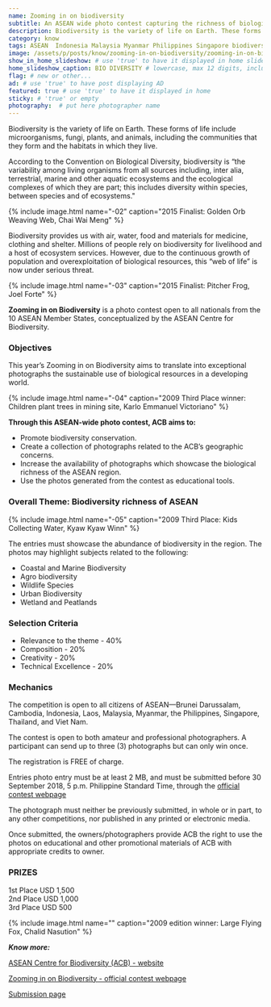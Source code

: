 ```yaml
---
name: Zooming in on biodiversity
subtitle: An ASEAN wide photo contest capturing the richness of biological resources in the region.
description: Biodiversity is the variety of life on Earth. These forms of life include microorganisms, fungi, plants, and animals, including the communities that they form and the habitats in which they live. According to the Convention on Biological Diversity, biodiversity is - the variability among living organisms from all sources including, inter alia, terrestrial, marine and other aquatic ecosystems and the ecological complexes of which they are part; this includes diversity within species, between species and of ecosystems...
category: know
tags: ASEAN  Indonesia Malaysia Myanmar Philippines Singapore biodiversity initiative learning tropical
image: /assets/p/posts/know/zooming-in-on-biodiversity/zooming-in-on-biodiversity.jpg
show_in_home_slideshow: # use 'true' to have it displayed in home slideshow
home_slideshow_caption: BIO DIVERSITY # lowercase, max 12 digits, including spaces
flag: # new or other...
ad: # use 'true' to have post displaying AD
featured: true # use 'true' to have it displayed in home
sticky: # 'true' or empty
photography:  # put here photographer name
---
```


Biodiversity is the variety of life on Earth. These forms of life include microorganisms, fungi, plants, and animals, including the communities that they form and the habitats in which they live.

According to the Convention on Biological Diversity, biodiversity is “the variability among living organisms from all sources including, inter alia, terrestrial, marine and other aquatic ecosystems and the ecological complexes of which they are part; this includes diversity within species, between species and of ecosystems."

{% include image.html name="-02" caption="2015 Finalist: Golden Orb Weaving Web,
Chai Wai Meng" %}

Biodiversity provides us with air, water, food and materials for medicine, clothing and shelter. Millions of people rely on biodiversity for livelihood and a host of ecosystem services. However, due to the continuous growth of population and overexploitation of biological resources, this “web of life” is now under serious threat.

{% include image.html name="-03" caption="2015 Finalist: Pitcher Frog, Joel Forte" %}


**Zooming in on Biodiversity** is a photo contest open to all nationals from the 10 ASEAN Member States, conceptualized by the ASEAN Centre for Biodiversity.


### Objectives

This year’s Zooming in on Biodiversity aims to translate into exceptional photographs the sustainable use of biological resources in a developing world.

{% include image.html name="-04" caption="2009 Third Place winner: Children plant trees in mining site, Karlo Emmanuel Victoriano" %}


**Through this ASEAN-wide photo contest, ACB aims to:**

- Promote biodiversity conservation.
- Create a collection of photographs related to the ACB’s geographic concerns.
- Increase the availability of photographs which showcase the biological richness of the ASEAN region.
- Use the photos generated from the contest as educational tools.


### Overall Theme: Biodiversity richness of ASEAN

{% include image.html name="-05" caption="2009 Third Place: Kids Collecting Water, Kyaw Kyaw Winn" %}

The entries must showcase the abundance of biodiversity in the region. The photos may highlight subjects related to the following:

- Coastal and Marine Biodiversity
- Agro biodiversity
- Wildlife Species
- Urban Biodiversity
- Wetland and Peatlands

### Selection Criteria

- Relevance to the theme - 40%
- Composition - 20%
- Creativity - 20%
- Technical Excellence - 20%

### Mechanics

The competition is open to all citizens of ASEAN—Brunei Darussalam, Cambodia, Indonesia, Laos, Malaysia, Myanmar, the Philippines, Singapore, Thailand, and Viet Nam.

The contest is open to both amateur and professional photographers. A participant can send up to three (3) photographs but can only win once.

The registration is FREE of charge.

Entries photo entry must be at least 2 MB, and must be submitted before 30 September 2018, 5 p.m. Philippine Standard Time, through the [official contest webpage](http://www.aseanbiodiversity.org/zoomingin)

The photograph must neither be previously submitted, in whole or in part, to any other competitions, nor published in any printed or electronic media.

Once submitted, the owners/photographers provide ACB the right to use the photos on educational and other promotional materials of ACB with appropriate credits to owner.


### PRIZES

1st Place   USD 1,500  
2nd Place   USD 1,000  
3rd Place   USD 500

{% include image.html name="" caption="2009 edition winner: Large Flying Fox,
Chalid Nasution" %}


**_Know more:_**

[ASEAN Centre for Biodiversity (ACB) - website](https://aseanbiodiversity.org/)

[Zooming in on Biodiversity - official contest webpage](http://www.aseanbiodiversity.org/zoomingin)

[Submission page](http://www.aseanbiodiversity.org/zoomingin/submit-entry)
